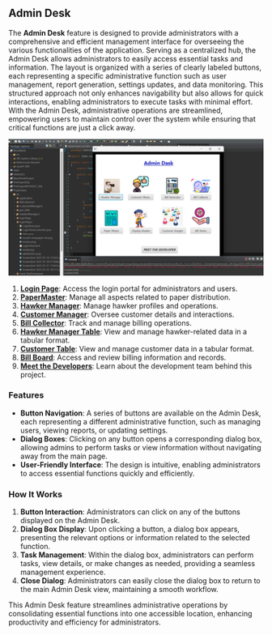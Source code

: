 ## Admin Desk

The **Admin Desk** feature is designed to provide administrators with a comprehensive and efficient management interface for overseeing the various functionalities of the application. Serving as a centralized hub, the Admin Desk allows administrators to easily access essential tasks and information. The layout is organized with a series of clearly labeled buttons, each representing a specific administrative function such as user management, report generation, settings updates, and data monitoring. This structured approach not only enhances navigability but also allows for quick interactions, enabling administrators to execute tasks with minimal effort. With the Admin Desk, administrative operations are streamlined, empowering users to maintain control over the system while ensuring that critical functions are just a click away.

<img src="assets/AdminDesk.png" alt="Paper" width="850"/>

1. **[Login Page](Page1.md)**: Access the login portal for administrators and users.
2. **[PaperMaster](Page2.md)**: Manage all aspects related to paper distribution.
3. **[Hawker Manager](Page3.md)**: Manage hawker profiles and operations.
4. **[Customer Manager](Page4.md)**: Oversee customer details and interactions.
5. **[Bill Collector](Page5.md)**: Track and manage billing operations.
6. **[Hawker Manager Table](Page6.md)**: View and manage hawker-related data in a tabular format.
7. **[Customer Table](Page7.md)**: View and manage customer data in a tabular format.
8. **[Bill Board](Page8.md)**: Access and review billing information and records.
9. **[Meet the Developers](Page10.md)**: Learn about the development team behind this project.


### Features

- **Button Navigation**: A series of buttons are available on the Admin Desk, each representing a different administrative function, such as managing users, viewing reports, or updating settings.
- **Dialog Boxes**: Clicking on any button opens a corresponding dialog box, allowing admins to perform tasks or view information without navigating away from the main page.
- **User-Friendly Interface**: The design is intuitive, enabling administrators to access essential functions quickly and efficiently.

### How It Works

1. **Button Interaction**: Administrators can click on any of the buttons displayed on the Admin Desk.
2. **Dialog Box Display**: Upon clicking a button, a dialog box appears, presenting the relevant options or information related to the selected function.
3. **Task Management**: Within the dialog box, administrators can perform tasks, view details, or make changes as needed, providing a seamless management experience.
4. **Close Dialog**: Administrators can easily close the dialog box to return to the main Admin Desk view, maintaining a smooth workflow.

This Admin Desk feature streamlines administrative operations by consolidating essential functions into one accessible location, enhancing productivity and efficiency for administrators.
